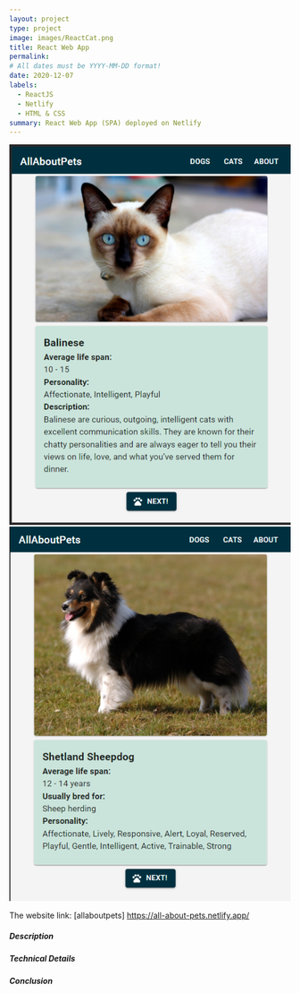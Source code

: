 ```yaml
---
layout: project
type: project
image: images/ReactCat.png
title: React Web App
permalink:
# All dates must be YYYY-MM-DD format!
date: 2020-12-07
labels:
  - ReactJS
  - Netlify
  - HTML & CSS
summary: React Web App (SPA) deployed on Netlify 
---
```


<div class="ui small rounded images">
  <img src="../images/ReactCat.png">
  <img src="../images/ReactDog.png">
</div>

The website link: [allaboutpets] https://all-about-pets.netlify.app/

<h5>Description</h5>
<h5>Technical Details</h5>
<h5>Conclusion</h5>

